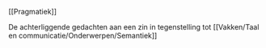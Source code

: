 [[Pragmatiek]]

De achterliggende gedachten aan een zin in tegenstelling tot [[Vakken/Taal en communicatie/Onderwerpen/Semantiek]]

